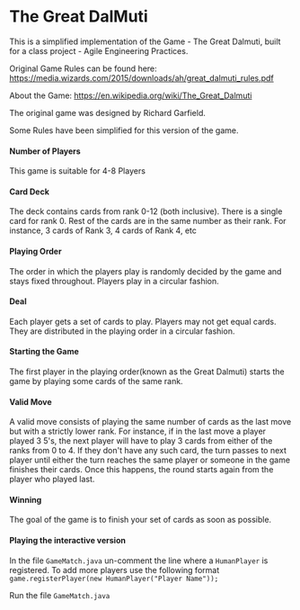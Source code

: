 # The Great DalMuti
This is a simplified implementation of the Game - The Great Dalmuti, built for a class project - Agile Engineering Practices.

Original Game Rules can be found here: https://media.wizards.com/2015/downloads/ah/great_dalmuti_rules.pdf

About the Game: https://en.wikipedia.org/wiki/The_Great_Dalmuti

The original game was designed by Richard Garfield. 

Some Rules have been simplified for this version of the game.


#### Number of Players
This game is suitable for 4-8 Players

#### Card Deck
The deck contains cards from rank 0-12 (both inclusive). There is a single card for rank 0. Rest of the cards are in the
same number as their rank. For instance, 3 cards of Rank 3, 4 cards of Rank 4, etc

#### Playing Order
The order in which the players play is randomly decided by the game and stays fixed throughout. Players play in a circular
fashion.

#### Deal
Each player gets a set of cards to play. Players may not get equal cards. They are distributed in the playing order in a
circular fashion.

#### Starting the Game
The first player in the playing order(known as the Great Dalmuti) starts the game by playing some cards of the same rank.

#### Valid Move
A valid move consists of playing the same number of cards as the last move but with a strictly lower rank. For instance,
if in the last move a player played 3 5's, the next player will have to play 3 cards from either of the ranks from 0 to 4. If they don't have any such card, the turn passes to next player until either the turn reaches the same player or 
someone in the game finishes their cards. Once this happens, the round starts again from the player who played last.

#### Winning
The goal of the game is to finish your set of cards as soon as possible.

#### Playing the interactive version
In the file ```GameMatch.java``` un-comment the line where a ```HumanPlayer``` is registered.
To add more players use the following format 
```game.registerPlayer(new HumanPlayer("Player Name"));```

Run the file ```GameMatch.java```
   